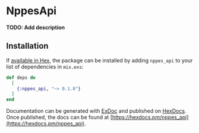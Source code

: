 # NppesApi

**TODO: Add description**

## Installation

If [available in Hex](https://hex.pm/docs/publish), the package can be installed
by adding `nppes_api` to your list of dependencies in `mix.exs`:

```elixir
def deps do
  [
    {:nppes_api, "~> 0.1.0"}
  ]
end
```

Documentation can be generated with [ExDoc](https://github.com/elixir-lang/ex_doc)
and published on [HexDocs](https://hexdocs.pm). Once published, the docs can
be found at [https://hexdocs.pm/nppes_api](https://hexdocs.pm/nppes_api).

